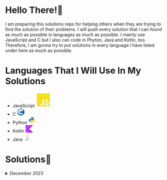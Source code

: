 # Hello There!👋
 I am preparing this solutions repo for helping others when they are trying to find the solution of their problems.
 I will push every solution that I can found as much as possible in languages as much as possible.
 I mainly use JavaScript and C but I also can code in Phyton, Java and Kotlin, too. Therefore, I am gonna try to put solutions in every language I have listed under here as much as possible.
# Languages That I Will Use In My Solutions
- JavaScript <img src="./customs/js.svg" alt="jsIcon"/>
- C <img class="lang-icon" src="./customs/c.svg" alt="cIcon" width="24" height="24"/>
- Python <img class="lang-icon" src="./customs/py.svg" alt="pyIcon" width="24" height="24"/>
- Kotlin <img class="lang-icon" src="./customs/kt.svg" alt="ktIcon" width="24" height="24"/>
- Java <img class="lang-icon" src="./customs/java.svg" alt="javaIcon" width="24" height="24"/>


# Solutions📝
<details>
    <summary>December 2023</summary>
        <table>
            <tr>
                <th>Day</th>
                <th>Solutions</th>
            </tr>
            <tr>
                <td>Day 3</td>
                <td><a href="./December%202023/Day3">Solutions</a></td>
            </tr>
            <tr> 
                <td>Day 4</td>
                <td><a href="./December%202023/Day4">Solutions</a></td>
            </tr>
            <tr> 
                <td>Day 5</td>
                <td><a href="./December%202023/Day5">Solutions</a></td>
            </tr>
            <tr> 
                <td>Day 6</td>
                <td><a href="./December%202023/Day6">Solutions</a></td>
            </tr>
            <tr> 
                <td>Day 7</td>
                <td><a href="./December%202023/Day7">Solutions</a></td>
            </tr>
        </table>
</details>

